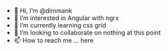 - 👋 Hi, I’m @dimmank
- 👀 I’m interested in Angular with ngrx
- 🌱 I’m currently learning css grid
- 💞️ I’m looking to collaborate on nothing at this point 
- 📫 How to reach me ... here

<!---
dimmank/dimmank is a ✨ special ✨ repository because its `README.md` (this file) appears on your GitHub profile.
You can click the Preview link to take a look at your changes.
--->
